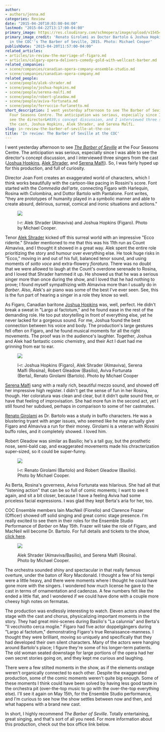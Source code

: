 ```yaml
---
author:
- authors/jenna.md
categories: Review
date: "2015-04-20T10:03:00-04:00"
lastmod: "2015-04-22T13:17:00-04:00"
primary_image: https://res.cloudinary.com/schmopera/image/upload/v1545409169/media/webhook-uploads/1429538555915/Barber-MC-1761.jpg.jpg
primary_image_credit: 'Renato Girolami as Doctor Bartolo & Joshua Hopkins as Figaro
  in the COC''s The Barber of Seville, 2015. Photo: Michael Cooper'
publishDate: "2015-04-20T11:57:00-04:00"
related_articles:
- articles/in-review-the-marriage-of-figaro.md
- articles/calgary-opera-delivers-comedy-gold-with-wellcast-barber.md
related_companies:
- scene/companies/canadian-opera-company-ensemble-studio.md
- scene/companies/canadian-opera-company.md
related_people:
- scene/people/alek-shrader.md
- scene/people/joshua-hopkins.md
- scene/people/serena-malfi.md
- scene/people/robert-gleadow.md
- scene/people/aviva-fortunata.md
- scene/people/ferruccio-furlanetto.md
short_description: I went yesterday afternoon to see The Barber of Seville at the
  Four Seasons Centre. The anticipation was serious, especially since I was able to
  see the director&#039;s concept discussion, and I interviewed three singers from
  the cast, Joshua Hopkins, Alek Shrader, and Serena Malfi.
slug: in-review-the-barber-of-seville-at-the-coc
title: 'In review: The Barber of Seville at the COC'
---
```


I went yesterday afternoon to see [*The Barber of Seville*](http://www.coc.ca/PerformancesAndTickets/1415Season/BarberofSeville.aspx) at the Four Seasons Centre. The anticipation was serious, especially since I was able to see the director's concept discussion, and I interviewed three singers from the cast ([Joshua Hopkins](/talking-figaro-with-joshua-hopkins/), [Alek Shrader](/talking-with-counts-alek-shrader/), and [Serena Malfi](/serena-malfi-on-singing-rosina/)). So, I was fairly hyped up for this production, and full of curiosity.

Director Joan Font creates an exaggerated world of characters, which I think works beautifully with the cartoon-like pacing in Rossini's score. Font started with the *Commedia dell'arte*, connecting Figaro with Harlequin, Rosina with Colombina, and Dottor Bartolo with Pantalone. Font writes, "they are prototypes of humanity played in a symbolic manner and able to create absurd, delirious, surreal, comical and ironic situations and actions."

<figure data-type="image">

![](https://res.cloudinary.com/schmopera/image/upload/v1545409169/media/webhook-uploads/1429540782546/Barber-MC-0370.jpg.jpg)
<figcaption>
l-r: Alek Shrader (Almaviva) and Joshua Hopkins (Figaro). Photo by Michael Cooper. </figcaption>
</figure>

Tenor [Alek Shrader](https://twitter.com/alekshrader) kicked off this surreal world with an impressive "Ecco ridente." Shrader mentioned to me that this was his 11th run as Count Almaviva, and I thought it showed in a great way. Alek spent the entire role prioritizing the story and humour over everything else. He took huge risks in "Ecco," moving in and out of his full, balanced tenor sound, and using moments of *sotto voce* and extra-flowery *fioratura*. There was no doubt that we were allowed to laugh at the Count's overdone serenade to Rosina, and I loved that Shrader hammed it up. He showed us that he was a serious singer more than once during the show, and I loved that he had nothing to prove; I found myself sympathizing with Almaviva more than I usually do in *Barber*. Also, Alek's air piano was some of the best I've ever seen. See, this is the fun part of hearing a singer in a role they know so well.

As Figaro, Canadian baritone [Joshua Hopkins](http://joshuahopkins.com/) was, well, perfect. He didn't break a sweat in "Largo al factotum," and he found ease in the rest of the demanding role. He too put storytelling in front of everything else, yet he never lacked for a gorgeous sound. For me, Joshua found the best connection between his voice and body. The production's large gestures fell often on Figaro, and he found musical moments for all the right movements. The proof was in the audience's laughter. Together, Joshua and Alek had fantastic comic chemistry, and their Act I duet had me grinning from ear to ear.

<figure data-type="image">

![](https://res.cloudinary.com/schmopera/image/upload/v1545409169/media/webhook-uploads/1429540929977/Barber-MC-1230.jpg.jpg)
<figcaption>
l-r: Joshua Hopkins (Figaro), Alek Shrader (Almaviva), Serena Malfi (Rosina), Robert Gleadow (Basilio), Aviva Fortunata (Berta), Renato Girolami (Bartolo). Photo by Michael Cooper </figcaption>
</figure>

[Serena Malfi](http://www.serenamalfi.com/) sang with a really rich, beautiful mezzo sound, and showed off her impressive high register. I didn't get the sense of fun in her Rosina, though. Her coloratura was clean and clear, but it didn't quite sound free, or have that feeling of improvisation. She had more fun in the second act, yet I still found her subdued, perhaps in comparison to some of her castmates.

[Renato Girolami](http://www.renatogirolami.com/mobile/index.php) as Dr. Bartolo was a study in buffo characters. He was a blustering tryant with anger issues, who seemed like he may actually give Figaro and Almaviva a run for their money. Girolami is a veteran with Rossini buffo roles, and it completely showed. I loved him.

Robert Gleadow was similar as Basilio; he's a tall guy, but the prosthetic nose, semi-bald cap, and exaggerated movements made his chracterization super-sized, so it could be super-funny. 

<figure data-type="image">

![](https://res.cloudinary.com/schmopera/image/upload/v1545409169/media/webhook-uploads/1429542314601/Barber-MC-0473.jpg.jpg)
<figcaption>
l-r: Renato Girolami (Bartolo) and Robert Gleadow (Basilio). Photo by Michael Cooper.
</figcaption>
</figure>

As Berta, Rosina's governess, Aviva Fortunata was hilarious. She had all that "listening action" that can be so full of comic moments; I want to see it again, and sit a bit closer, because I have a feeling Aviva had some priceless facial expressions. I was glad they kept Berta's aria for her, too. 

COC Ensemble members Iain MacNeil (Fiorello) and Clarence Frazer (Officer) showed off solid singing and great comic stage presence. I'm really excited to see them in their roles for the Ensemble Studio Performance of *Barber* on May 15th. Frazer will take the role of Figaro, and MacNeil will become Dr. Bartolo. For full details and tickets to the show, [click here](http://www.coc.ca/PerformancesAndTickets/1415Season/BarberofSeville/EnsembleStudioPerformance.aspx). 

<figure data-type="image">

![](https://res.cloudinary.com/schmopera/image/upload/v1545409169/media/webhook-uploads/1429543509861/Barber-MC-1483.jpg.jpg)
<figcaption> Alek Shrader (Almaviva/Basilio), and Serena Malfi (Rosina). Photo by Michael Cooper. </figcaption>
</figure>

The orchestra sounded shiny and spectacular in that really famous overture, under the baton of Rory Macdonald. I thought a few of his tempi were a little heavy, and there were moments where I thought he could have gone more with the singers. I wondered how much license he gave to the cast in terms of ornamentation and cadenzas. A few numbers felt like the ended a little flat, and I wondered if we could have done with a couple more cheesy high notes on fermatas.

The production was endlessly interesting to watch. Eleven actors shared the stage with the cast and chorus, physicalizing important moments in the story. They had great mini-scenes during Basilio's "La calunnia" and Berta's "Il vecchiotto cerca moglie." Figaro had five actor doppelgängers during "Largo al factotum," demonstrating Figaro's true Renaissance-manness. I thought they were brilliant, moving so uniquely and specifically that they had developed their own silent characters. Many of the actors were hanging around Bartolo's place; I figure they're some of his longer-term patients. The old woman seated downstage for large portions of the opera had her own secret stories going on, and they kept me curious and laughing.

There were a few stilted moments in the show, as if the elements onstage weren't organically connected to each other. Despite the exaggerated production, some of the comic moments weren't quite big enough. Some of these moments I think could have been solved by having less good taste in the orchestra pit (over-the-top music to go with the over-the-top everything else). I'll see it again on May 15th, for the Ensemble Studio performance, and I'm curious to see how the show settles between now and then, and what happens with a brand new cast.

In short, I highly recommend *The Barber of Seville*. Totally entertaining, great singing, and that's sort of all you need. For more information about this production, check out the box office link below.

